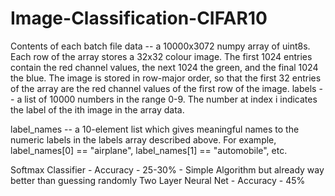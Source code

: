 # Image-Classification-CIFAR10

Contents of each batch file
data -- a 10000x3072 numpy array of uint8s. Each row of the array stores a 32x32 colour image. The first 1024 entries contain the red channel values, the next 1024 the green, and the final 1024 the blue. The image is stored in row-major order, so that the first 32 entries of the array are the red channel values of the first row of the image.
labels -- a list of 10000 numbers in the range 0-9. The number at index i indicates the label of the ith image in the array data.

label_names -- a 10-element list which gives meaningful names to the numeric labels in the labels array described above. For example, label_names[0] == "airplane", label_names[1] == "automobile", etc.

Softmax Classifier - Accuracy - 25-30% - Simple Algorithm but already way better than guessing randomly
Two Layer Neural Net - Accuracy - 45%
